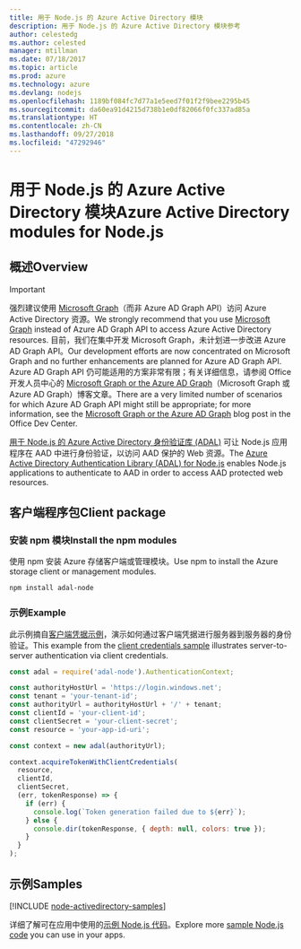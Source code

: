 ```yaml
---
title: 用于 Node.js 的 Azure Active Directory 模块
description: 用于 Node.js 的 Azure Active Directory 模块参考
author: celestedg
ms.author: celested
manager: mtillman
ms.date: 07/18/2017
ms.topic: article
ms.prod: azure
ms.technology: azure
ms.devlang: nodejs
ms.openlocfilehash: 1189bf084fc7d77a1e5eed7f01f2f9bee2295b45
ms.sourcegitcommit: da60ea91d4215d738b1e0df82066f0fc337ad85a
ms.translationtype: HT
ms.contentlocale: zh-CN
ms.lasthandoff: 09/27/2018
ms.locfileid: "47292946"
---
```

# <a name="azure-active-directory-modules-for-nodejs"></a><span data-ttu-id="12e3a-103">用于 Node.js 的 Azure Active Directory 模块</span><span class="sxs-lookup"><span data-stu-id="12e3a-103">Azure Active Directory modules for Node.js</span></span>

## <a name="overview"></a><span data-ttu-id="12e3a-104">概述</span><span class="sxs-lookup"><span data-stu-id="12e3a-104">Overview</span></span>

> [!IMPORTANT]
> <span data-ttu-id="12e3a-105">强烈建议使用 [Microsoft Graph](https://graph.microsoft.io/)（而非 Azure AD Graph API）访问 Azure Active Directory 资源。</span><span class="sxs-lookup"><span data-stu-id="12e3a-105">We strongly recommend that you use [Microsoft Graph](https://graph.microsoft.io/) instead of Azure AD Graph API to access Azure Active Directory resources.</span></span> <span data-ttu-id="12e3a-106">目前，我们在集中开发 Microsoft Graph，未计划进一步改进 Azure AD Graph API。</span><span class="sxs-lookup"><span data-stu-id="12e3a-106">Our development efforts are now concentrated on Microsoft Graph and no further enhancements are planned for Azure AD Graph API.</span></span> <span data-ttu-id="12e3a-107">Azure AD Graph API 仍可能适用的方案非常有限；有关详细信息，请参阅 Office 开发人员中心的 [Microsoft Graph or the Azure AD Graph](https://dev.office.com/blogs/microsoft-graph-or-azure-ad-graph)（Microsoft Graph 或 Azure AD Graph）博客文章。</span><span class="sxs-lookup"><span data-stu-id="12e3a-107">There are a very limited number of scenarios for which Azure AD Graph API might still be appropriate; for more information, see the [Microsoft Graph or the Azure AD Graph](https://dev.office.com/blogs/microsoft-graph-or-azure-ad-graph) blog post in the Office Dev Center.</span></span>

<span data-ttu-id="12e3a-108">[用于 Node.js 的 Azure Active Directory 身份验证库 (ADAL)](https://www.npmjs.com/package/adal-node) 可让 Node.js 应用程序在 AAD 中进行身份验证，以访问 AAD 保护的 Web 资源。</span><span class="sxs-lookup"><span data-stu-id="12e3a-108">The [Azure Active Directory Authentication Library (ADAL) for Node.js](https://www.npmjs.com/package/adal-node) enables Node.js applications to authenticate to AAD in order to access AAD protected web resources.</span></span>

## <a name="client-package"></a><span data-ttu-id="12e3a-109">客户端程序包</span><span class="sxs-lookup"><span data-stu-id="12e3a-109">Client package</span></span>

### <a name="install-the-npm-modules"></a><span data-ttu-id="12e3a-110">安装 npm 模块</span><span class="sxs-lookup"><span data-stu-id="12e3a-110">Install the npm modules</span></span>

<span data-ttu-id="12e3a-111">使用 npm 安装 Azure 存储客户端或管理模块。</span><span class="sxs-lookup"><span data-stu-id="12e3a-111">Use npm to install the Azure storage client or management modules.</span></span>

```bash
npm install adal-node
```   

### <a name="example"></a><span data-ttu-id="12e3a-112">示例</span><span class="sxs-lookup"><span data-stu-id="12e3a-112">Example</span></span>

<span data-ttu-id="12e3a-113">此示例摘自[客户端凭据示例](https://github.com/MSOpenTech/azure-activedirectory-library-for-nodejs/blob/master/sample/client-credentials-sample.js)，演示如何通过客户端凭据进行服务器到服务器的身份验证。</span><span class="sxs-lookup"><span data-stu-id="12e3a-113">This example from the [client credentials sample](https://github.com/MSOpenTech/azure-activedirectory-library-for-nodejs/blob/master/sample/client-credentials-sample.js) illustrates server-to-server authentication via client credentials.</span></span>

```javascript
const adal = require('adal-node').AuthenticationContext;

const authorityHostUrl = 'https://login.windows.net';
const tenant = 'your-tenant-id';
const authorityUrl = authorityHostUrl + '/' + tenant;
const clientId = 'your-client-id';
const clientSecret = 'your-client-secret';
const resource = 'your-app-id-uri';

const context = new adal(authorityUrl);

context.acquireTokenWithClientCredentials(
  resource,
  clientId,
  clientSecret,
  (err, tokenResponse) => {
    if (err) {
      console.log(`Token generation failed due to ${err}`);
    } else {
      console.dir(tokenResponse, { depth: null, colors: true });
    }
  }
);
```

## <a name="samples"></a><span data-ttu-id="12e3a-114">示例</span><span class="sxs-lookup"><span data-stu-id="12e3a-114">Samples</span></span>

[!INCLUDE [node-activedirectory-samples](../docs-ref-conceptual/includes/activedirectory-samples.md)]

<span data-ttu-id="12e3a-115">详细了解可在应用中使用的[示例 Node.js 代码](https://azure.microsoft.com/resources/samples/?platform=nodejs)。</span><span class="sxs-lookup"><span data-stu-id="12e3a-115">Explore more [sample Node.js code](https://azure.microsoft.com/resources/samples/?platform=nodejs) you can use in your apps.</span></span>
